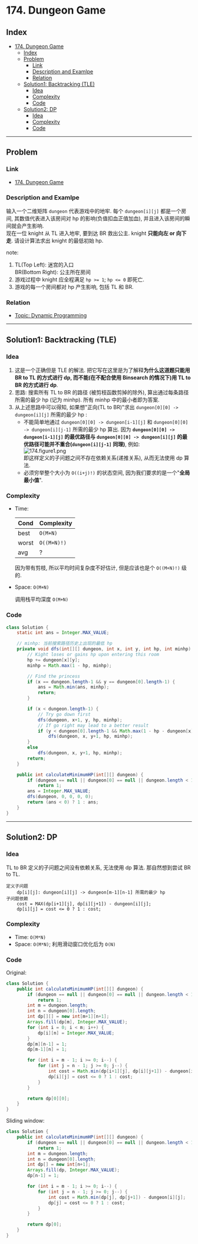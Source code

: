 # 174. Dungeon Game

## Index

- [174. Dungeon Game](#174-dungeon-game)
  - [Index](#index)
  - [Problem](#problem)
    - [Link](#link)
    - [Description and Examlpe](#description-and-examlpe)
    - [Relation](#relation)
  - [Solution1: Backtracking (TLE)](#solution1-backtracking-tle)
    - [Idea](#idea)
    - [Complexity](#complexity)
    - [Code](#code)
  - [Solution2: DP](#solution2-dp)
    - [Idea](#idea-1)
    - [Complexity](#complexity-1)
    - [Code](#code-1)

----

## Problem

### Link

- [174. Dungeon Game][1]

### Description and Examlpe

输入一个二维矩阵 `dungeon` 代表游戏中的地牢. 每个 `dungeon[i][j]` 都是一个房间, 其数值代表进入该房间对 hp 的影响(负值扣血正值加血), 并且进入该房间的瞬间就会产生影响.  
现在一位 knight 从 TL 进入地牢, 要到达 BR 救出公主. knight **只能向左 or 向下走**. 请设计算法求出 knight 的最低初始 hp.

note:

1. TL(Top Left): 迷宫的入口<br>BR(Bottom Right): 公主所在房间
2. 游戏过程中 knight 应全程满足 `hp >= 1`; `hp <= 0` 即死亡.
3. 游戏的每一个房间都对 hp 产生影响, 包括 TL 和 BR.

### Relation

- [Topic: Dynamic Programming][2]

----

## Solution1: Backtracking (TLE)

### Idea

1. 这是一个正确但是 TLE 的解法. 把它写在这里是为了解释**为什么这道题只能用 BR to TL 的方式进行 dp, 而不能(在不配合使用 Binsearch 的情况下)用 TL to BR 的方式进行 dp**.
2. 思路: 搜索所有 TL to BR 的路径 (被剪枝函数剪掉的除外), 算出通过每条路径所需的最少 hp (记为 minhp). 所有 minhp 中的最小者即为答案.
3. 从上述思路中可以得知, 如果想"正向(TL to BR)"求出 `dungeon[0][0] -> dungeon[i][j]` 所需的最少 hp :
    - 不能简单地通过 `dungeon[0][0] -> dungeon[i-1][j]` 和 `dungeon[0][0] -> dungeon[i][j-1]` 所需的最少 hp 算出. 因为 **`dungeon[0][0] -> dungeon[i-1][j]` 的最优路径与 `dungeon[0][0] -> dungeon[i][j]` 的最优路径可能并不重合(`dungeon[i][j-1]` 同理)**, 例如:  
    ![174.figure1.png][3]  
    即这样定义的子问题之间不存在依赖关系(递推关系), 从而无法使用 dp 算法.
    - 必须穷举整个大小为 `O((i+j)!)` 的状态空间, 因为我们要求的是一个"**全局最小值**".

### Complexity

- Time:

    Cond  | Complexity
    ----- | ----------
    best  | `O(M+N)`
    worst | `O((M+N)!)`
    avg   | ?

    因为带有剪枝, 所以平均时间复杂度不好估计, 但是应该也是个 `O((M+N)!)` 级的.

- Space: `O(M+N)`

    调用栈平均深度 `O(M+N)`

### Code

```java
class Solution {
    static int ans = Integer.MAX_VALUE;

    // minhp: 当前搜索路径历史上出现的最低 hp
    private void dfs(int[][] dungeon, int x, int y, int hp, int minhp) {
        // Kight loses or gains hp upon entering this room
        hp += dungeon[x][y];
        minhp = Math.max(1 - hp, minhp);

        // Find the princess
        if (x == dungeon.length-1 && y == dungeon[0].length-1) {
            ans = Math.min(ans, minhp);
            return;
        }

        if (x < dungeon.length-1) {
            // Try go down first
            dfs(dungeon, x+1, y, hp, minhp);
            // If go right may lead to a better result
            if (y < dungeon[0].length-1 && Math.max(1 - hp - dungeon[x][y+1], minhp) < ans)
                dfs(dungeon, x, y+1, hp, minhp);
        }
        else
            dfs(dungeon, x, y+1, hp, minhp);
        return;
    }

    public int calculateMinimumHP(int[][] dungeon) {
        if (dungeon == null || dungeon[0] == null || dungeon.length < 1 || dungeon[0].length < 1)
            return 1;
        ans = Integer.MAX_VALUE;
        dfs(dungeon, 0, 0, 0, 0);
        return (ans < 0) ? 1 : ans;
    }
}
```

----

## Solution2: DP

### Idea

TL to BR 定义的子问题之间没有依赖关系, 无法使用 dp 算法. 那自然想到尝试 BR to TL.

```nohighlight
定义子问题
    dp[i][j]: dungeon[i][j] -> dungeon[m-1][n-1] 所需的最少 hp
子问题依赖
    cost = MAX(dp[i+1][j], dp[i][j+1]) - dungeon[i][j];
    dp[i][j] = cost <= 0 ? 1 : cost;
```

### Complexity

- Time: `O(M*N)`
- Space: `O(M*N)`; 利用滑动窗口优化后为 `O(N)`

### Code

Original:

```java
class Solution {
    public int calculateMinimumHP(int[][] dungeon) {
        if (dungeon == null || dungeon[0] == null || dungeon.length < 1 || dungeon[0].length < 1)
            return 1;
        int m = dungeon.length;
        int n = dungeon[0].length;
        int dp[][] = new int[m+1][n+1];
        Arrays.fill(dp[m], Integer.MAX_VALUE);
        for (int i = 0; i < m; i++) {
            dp[i][n] = Integer.MAX_VALUE;
        }
        dp[m][n-1] = 1;
        dp[m-1][n] = 1;

        for (int i = m - 1; i >= 0; i--) {
            for (int j = n - 1; j >= 0; j--) {
                int cost = Math.min(dp[i+1][j], dp[i][j+1]) - dungeon[i][j];
                dp[i][j] = cost <= 0 ? 1 : cost;
            }
        }

        return dp[0][0];
    }
}
```

Sliding window:

```java
class Solution {
    public int calculateMinimumHP(int[][] dungeon) {
        if (dungeon == null || dungeon[0] == null || dungeon.length < 1 || dungeon[0].length < 1)
            return 1;
        int m = dungeon.length;
        int n = dungeon[0].length;
        int dp[] = new int[n+1];
        Arrays.fill(dp, Integer.MAX_VALUE);
        dp[n-1] = 1;

        for (int i = m - 1; i >= 0; i--) {
            for (int j = n - 1; j >= 0; j--) {
                int cost = Math.min(dp[j], dp[j+1]) - dungeon[i][j];
                dp[j] = cost <= 0 ? 1 : cost;
            }
        }

        return dp[0];
    }
}
```

[1]: https://leetcode.com/problems/dungeon-game/
[2]: ../topics/dynamic-programming.md
[3]: ./images/174.figure1.png
